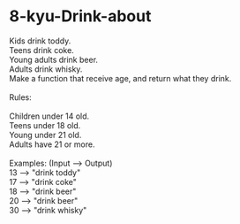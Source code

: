 # 8-kyu-Drink-about
Kids drink toddy.
<br>
Teens drink coke.
<br>
Young adults drink beer.
<br>
Adults drink whisky.
<br>
Make a function that receive age, and return what they drink.
<br><br>
Rules:
<br><br>
Children under 14 old.
<br>
Teens under 18 old.
<br>
Young under 21 old.
<br>
Adults have 21 or more.
<br><br>
Examples: (Input --> Output)
<br>
13 --> "drink toddy"
<br>
17 --> "drink coke"
<br>
18 --> "drink beer"
<br>
20 --> "drink beer"
<br>
30 --> "drink whisky"
